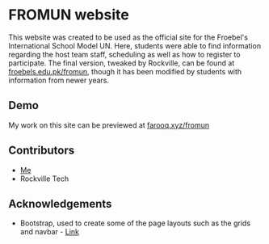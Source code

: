 # FROMUN website

This website was created to be used as the official site for the Froebel's International School Model UN.  Here, students were able to find information regarding the host team staff, scheduling as well as how to register to participate. The final version, tweaked by Rockville, can be found at 
[froebels.edu.pk/fromun](http://froebels.edu.pk/fromun), though it has been modified by students with information from newer years.

## Demo 

My work on this site can be previewed at [farooq.xyz/fromun](https://farooq.xyz/fromun)

## Contributors 

* [Me](https://github.com/SlimShadyIAm)
* Rockville Tech

## Acknowledgements 

* Bootstrap, used to create some of the page layouts such as the grids and navbar - [Link](http://getbootstrap.com)
